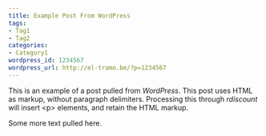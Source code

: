 ```yaml
--- 
title: Example Post From WordPress
tags: 
- Tag1
- Tag2
categories: 
- Category1
wordpress_id: 1234567
wordpress_url: http://el-tramo.be/?p=1234567
---
```


This is an example of a post pulled from <em>WordPress</em>.
This post uses HTML as markup, without paragraph delimiters. Processing this through
<em>rdiscount</em> will insert &lt;p> elements, and retain the HTML markup.

<!-- more -->

Some more text pulled here.
